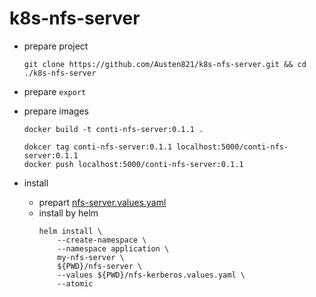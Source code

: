 # k8s-nfs-server

* prepare project
  ```shell
  git clone https://github.com/Austen821/k8s-nfs-server.git && cd ./k8s-nfs-server
  ```
* prepare `export`
* prepare images
  ```shell
  docker build -t conti-nfs-server:0.1.1 .
  ```
  ```shell
  dokcer tag conti-nfs-server:0.1.1 localhost:5000/conti-nfs-server:0.1.1
  docker push localhost:5000/conti-nfs-server:0.1.1
  ```

* install
  * prepart [nfs-server.values.yaml](resources/nfs-server.values.yaml.md)
  * install by helm
    ```shell
    helm install \
        --create-namespace \
        --namespace application \
        my-nfs-server \
        ${PWD}/nfs-server \
        --values ${PWD}/nfs-kerberos.values.yaml \
        --atomic
    ```
